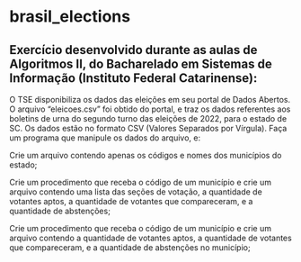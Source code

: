 # brasil_elections

## Exercício desenvolvido durante as aulas de Algoritmos II, do Bacharelado em Sistemas de Informação (Instituto Federal Catarinense):

O TSE disponibiliza os dados das eleições em seu portal de Dados Abertos. O arquivo “eleicoes.csv” foi obtido do portal, e traz os dados referentes aos boletins de urna do segundo turno das eleições de 2022, para o estado de SC. Os dados estão no formato CSV (Valores Separados por Vírgula).
Faça um programa que manipule os dados do arquivo, e:

Crie um arquivo contendo apenas os códigos e nomes dos municípios do estado;

Crie um procedimento que receba o código de um município e crie um arquivo contendo uma lista das seções de votação, a quantidade de votantes aptos, a quantidade de votantes que compareceram, e a quantidade de abstenções;

Crie um procedimento que receba o código de um município e crie um arquivo contendo a quantidade de votantes aptos, a quantidade de votantes que compareceram, e a quantidade de abstenções no município;
